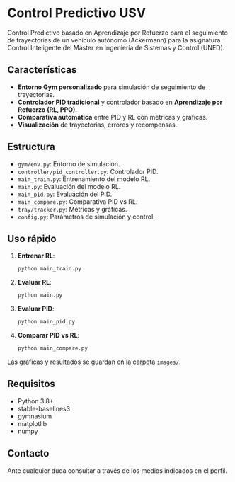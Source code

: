 # Control Predictivo USV

Control Predictivo basado en Aprendizaje por Refuerzo para el seguimiento de trayectorias de un vehículo autónomo (Ackermann) para la asignatura Control Inteligente del Máster en Ingeniería de Sistemas y Control (UNED).

## Características

- **Entorno Gym personalizado** para simulación de seguimiento de trayectorias.
- **Controlador PID tradicional** y controlador basado en **Aprendizaje por Refuerzo (RL, PPO)**.
- **Comparativa automática** entre PID y RL con métricas y gráficas.
- **Visualización** de trayectorias, errores y recompensas.

## Estructura

- `gym/env.py`: Entorno de simulación.
- `controller/pid_controller.py`: Controlador PID.
- `main_train.py`: Entrenamiento del modelo RL.
- `main.py`: Evaluación del modelo RL.
- `main_pid.py`: Evaluación del PID.
- `main_compare.py`: Comparativa PID vs RL.
- `tray/tracker.py`: Métricas y gráficas.
- `config.py`: Parámetros de simulación y control.

## Uso rápido

1. **Entrenar RL**:
   ```bash
   python main_train.py
   ```
2. **Evaluar RL**:
   ```bash
   python main.py
   ```
3. **Evaluar PID**:
   ```bash
   python main_pid.py
   ```
4. **Comparar PID vs RL**:
   ```bash
   python main_compare.py
   ```

Las gráficas y resultados se guardan en la carpeta `images/`.

## Requisitos

- Python 3.8+
- stable-baselines3
- gymnasium
- matplotlib
- numpy


## Contacto

Ante cualquier duda consultar a través de los medios indicados en el perfil.
